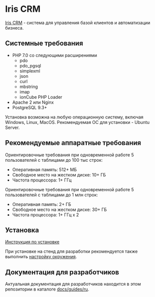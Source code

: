 Iris CRM
========

[Iris CRM](http://iris-crm.ru) - система для управления базой клиентов 
и автоматизации бизнеса.

Системные требования
--------------------

-   PHP 7.0 со следующими расширениями
    -   pdo
    -   pdo_pgsql
    -   simplexml
    -   json
    -   curl
    -   mbstring
    -   imap
    -   ionCube PHP Loader
-   Apache 2 или Nginx
-   PostgreSQL 9.3+
 
Установка возможна на любую операционную систему, включая Windows, Linux, MacOS. 
Рекомендуемая ОС для установки - Ubuntu Server.

Рекомендуемые аппаратные требования
-----------------------------------

Ориентировочные требования при одновременной работе 5 пользователей 
с таблицами до 100 тыс строк:

- Оперативная память: 512+ МБ
- Свободное место на жестком диске: 10+ ГБ
- Частота процессора: 1+ ГГц

Ориентировочные требования при одновременной работе 5 пользователей 
с таблицами до 1 млн строк:

- Оперативная память: 2+ ГБ
- Свободное место на жестком диске: 30+ ГБ
- Частота процессора: 1+ ГГц x 2

Установка
---------

[Инструкция по установке](docs/guides/ru/installation.md)

При установке на стенд для разработки рекомендуется также 
выполнить [настройку окружения](docs/guides/ru/environments.md).

Документация для разработчиков
------------------------------

Актуальная документация для разработчиков находится в этом репозитории 
в каталоге [docs/guides/ru](docs/guides/ru).

